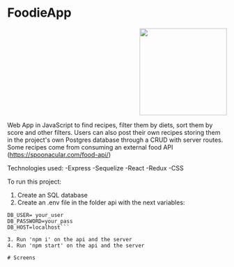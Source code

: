 
# FoodieApp

<p align="right">
  <img height="200" src="https://www.pngitem.com/pimgs/m/158-1588314_man-cooking-png-cartoon-guy-cooking-png-transparent.png" />
</p>

Web App in JavaScript to find recipes, filter them by diets, sort them by score and other filters. Users can also post their own recipes storing them in the project's own Postgres database through a CRUD with server routes. Some recipes come from consuming an external food API (https://spoonacular.com/food-api/)

Technologies used:
-Express
-Sequelize
-React
-Redux
-CSS

To run this project: 

1. Create an SQL database
2. Create an .env file in the folder api with the next variables:
```
DB_USER= your_user
DB_PASSWORD=your_pass
DB_HOST=localhost```

3. Run 'npm i' on the api and the server
4. Run 'npm start' on the api and the server

# Screens


